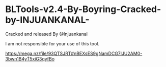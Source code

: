 # BLTools-v2.4-By-Boyring-Cracked-by-INJUANKANAL-


Cracked and released By @Injuankanal

I am not responsible for your use of this tool.

https://mega.nz/file/93QTSJRT#nBEXsES9gNamDCG7lJU2AM0-3bwn1B4yT5xiG3qyfBo
